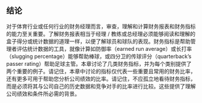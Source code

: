 ## 结论

对于体育行业或任何行业的财务经理而言，审查，理解和计算财务报表和财务指标的能力至关重要。了解财务报表相当于经理 / 教练或总经理必须能够阅读和理解的盒子得分或统计数据的道理一样，以便了解球员和球队的表现。财务指标是帮助管理者评估统计数据的工具，就像计算如防御率（earned run average）或长打率（slugging percentage）能够帮助棒球，或四分卫的传球评分（quarterback’s passer rating）帮助足球主管。本章讨论了几类财务指标，并为每个类别提供了两个重要的例子。请记住，本章中讨论的指标仅代表一些重要且常用的财务比率，还有更多可用于帮助您分析公司绩效的比率。请记住，不应孤立地看待财务指标，而是必须将其与公司自己的历史数据和竞争对手的比率进行比较。这些提供了理解公司绩效和条件所必需的背景。
